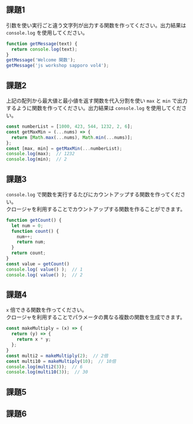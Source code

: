 ## 課題1

引数を使い実行ごと違う文字列が出力する関数を作ってください。出力結果は `console.log` を使用してください。

```javascript
function getMessage(text) {
  return console.log(text);
}
getMessage('Welcome 関数');
getMessage('js workshop sapporo vol4');
```

## 課題2

上記の配列から最大値と最小値を返す関数を代入分割を使い `max` と `min` で出力するように関数を作ってください。出力結果は `console.log` を使用してください。

```javascript
const numberList = [1000, 423, 544, 1232, 2, 6];
const getMaxMin = (...nums) => {
  return [Math.max(...nums), Math.min(...nums)];
};
const [max, min] = getMaxMin(...numberList);
console.log(max);  // 1232
console.log(min);  // 2
```

## 課題3

`console.log` で関数を実行するたびにカウントアップする関数を作ってください。  
クロージャを利用することでカウントアップする関数を作ることができます。

```javascript
function getCount() {
  let num = 0;
  function count() {
    num++;
    return num;
  }
  return count;
}
const value = getCount()
console.log( value() );  // 1
console.log( value() );  // 2
```

## 課題4

`x` 倍できる関数を作ってください。  
クロージャを利用することでパラメータの異なる複数の関数を生成できます。

```javascript
const makeMultiply = (x) => {
  return (y) => {
    return x * y;
  };
}
const multi2 = makeMultiply(2);  // 2倍
const multi10 = makeMultiply(10);  // 10倍
console.log(multi2(3));  // 6
console.log(multi10(3));  // 30
```

## 課題5
## 課題6
